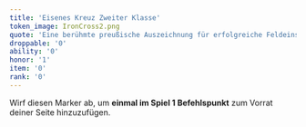 ```yaml
---
title: 'Eisenes Kreuz Zweiter Klasse'
token_image: IronCross2.png
quote: 'Eine berühmte preußische Auszeichnung für erfolgreiche Feldeinsätze, 1813 von Friedrich Wilhelm III. ins Leben gerufen.'
droppable: '0'
ability: '0'
honor: '1'
item: '0'
rank: '0'
---
```


Wirf diesen Marker ab, um **einmal im Spiel 1 Befehlspunkt** zum Vorrat deiner Seite hinzuzufügen.